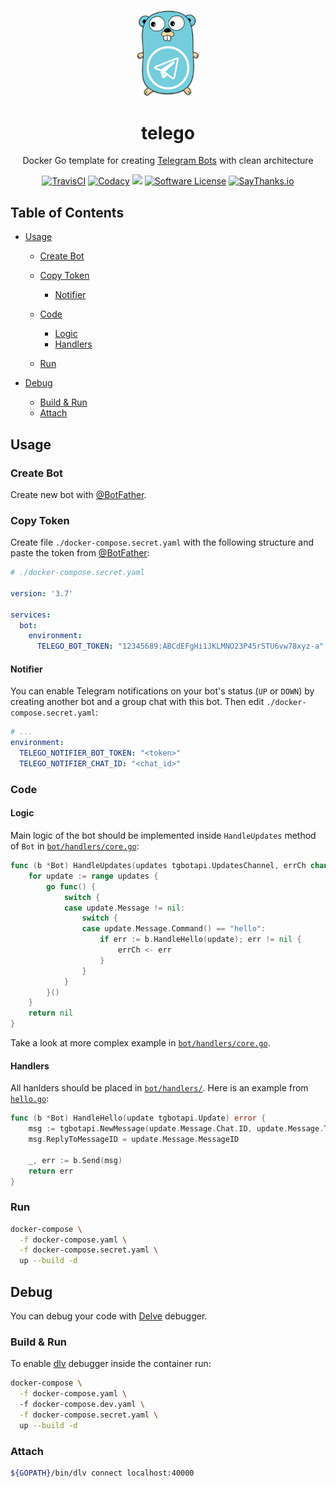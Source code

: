 <p align="center">
    <a href="https://github.com/mitinarseny/telego">
        <img src="_assets/logo.png" alt="telego logo" width="20%" />
    </a>
    <h1 align="center">telego</h1>
    <p align="center">Docker Go template for creating <a href="https://core.telegram.org/bots">Telegram Bots</a> with clean architecture</p>
    <p align="center">
      <a href="https://travis-ci.org/mitinarseny/telego"><img alt="TravisCI" src="https://img.shields.io/travis/mitinarseny/telego/master.svg?style=flat-square&logo=travis-ci"></a>
      <a href="https://app.codacy.com/project/mitinarseny/telego"><img alt="Codacy" src="https://img.shields.io/codacy/grade/0702d21a638d4fa78328d988bdcedb19/master?style=flat-square&logo=codacy"></a>
      <a href="https://golangci.com/r/github.com/mitinarseny/telego"><img src="https://golangci.com/badges/github.com/mitinarseny/telego.svg"></a>
      <a href="/LICENSE.md"><img alt="Software License" src="https://img.shields.io/badge/license-MIT-brightgreen.svg?style=flat-square"></a>
      <a href="https://saythanks.io/to/mitinarseny"><img alt="SayThanks.io" src="https://img.shields.io/badge/say-thanks-9933ff.svg?style=flat-square"></a>
    </p>
</p>

## Table of Contents
* [Usage](#usage)
    * [Create Bot](#create-bot)
    * [Copy Token](#copy-token)
        * [Notifier](#notifier)
        
    * [Code](#code)
        * [Logic](#logic)
        * [Handlers](#handlers)
        
    * [Run](#run)
    
* [Debug](#debug)
    * [Build & Run](#build--run)
    * [Attach](#attach)

## Usage
### Create Bot
Create new bot with [@BotFather](https://t.me/BotFather).
### Copy Token
Create file `./docker-compose.secret.yaml` with the following structure and paste the token from [@BotFather](https://t.me/BotFather):
```yaml
# ./docker-compose.secret.yaml

version: '3.7'

services:
  bot:
    environment:
      TELEGO_BOT_TOKEN: "12345689:ABCdEFgHi1JKLMNO23P45rSTU6vw78xyz-a"
```
#### Notifier
You can enable Telegram notifications on your bot's status (`UP` or `DOWN`) by creating another bot and a group chat with this bot. Then edit `./docker-compose.secret.yaml`:
```yaml
# ...
environment:
  TELEGO_NOTIFIER_BOT_TOKEN: "<token>"
  TELEGO_NOTIFIER_CHAT_ID: "<chat_id>"
```
### Code
#### Logic
Main logic of the bot should be implemented inside `HandleUpdates` method of `Bot` in [`bot/handlers/core.go`](bot_old/handlers/core.go):
```go
func (b *Bot) HandleUpdates(updates tgbotapi.UpdatesChannel, errCh chan <- error) error {
    for update := range updates {
        go func() {
            switch {
            case update.Message != nil:
                switch {
                case update.Message.Command() == "hello":
                    if err := b.HandleHello(update); err != nil {
                        errCh <- err
                    }
                }
            }
        }()
    }
    return nil
}
```
Take a look at more complex example in [`bot/handlers/core.go`](bot_old/handlers/core.go).
#### Handlers
All hanlders should be placed in [`bot/handlers/`](bot_old/handlers). Here is an example from [`hello.go`](bot_old/handlers/hello.go):
```go
func (b *Bot) HandleHello(update tgbotapi.Update) error {
    msg := tgbotapi.NewMessage(update.Message.Chat.ID, update.Message.Text)
    msg.ReplyToMessageID = update.Message.MessageID

    _, err := b.Send(msg)
    return err
}
```
### Run
```bash
docker-compose \
  -f docker-compose.yaml \
  -f docker-compose.secret.yaml \
  up --build -d
```

## Debug
You can debug your code with [Delve](https://github.com/go-delve/delve) debugger. 
### Build & Run
To enable [dlv](https://github.com/go-delve/delve) debugger inside the container run:
```bash
docker-compose \
  -f docker-compose.yaml \ 
  -f docker-compose.dev.yaml \
  -f docker-compose.secret.yaml \
  up --build -d
``` 
### Attach
```bash
${GOPATH}/bin/dlv connect localhost:40000
```
